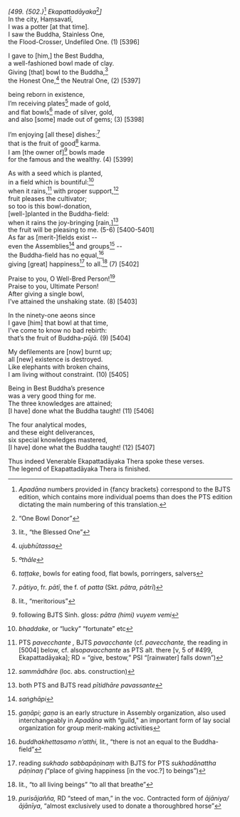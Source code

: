 *\[499. {502.}*[^1] *Ekapattadāyaka*[^2]*\]*  
In the city, Haṃsavatī,  
I was a potter \[at that time\].  
I saw the Buddha, Stainless One,  
the Flood-Crosser, Undefiled One. (1) \[5396\]

I gave to \[him,\] the Best Buddha,  
a well-fashioned bowl made of clay.  
Giving \[that\] bowl to the Buddha,[^3]  
the Honest One,[^4] the Neutral One, (2) \[5397\]

being reborn in existence,  
I’m receiving plates[^5] made of gold,  
and flat bowls[^6] made of silver, gold,  
and also \[some\] made out of gems; (3) \[5398\]

I’m enjoying \[all these\] dishes:[^7]  
that is the fruit of good[^8] karma.  
I am \[the owner of\][^9] bowls made  
for the famous and the wealthy. (4) \[5399\]

As with a seed which is planted,  
in a field which is bountiful:[^10]  
when it rains,[^11] with proper support,[^12]  
fruit pleases the cultivator;  
so too is this bowl-donation,  
\[well-\]planted in the Buddha-field:  
when it rains the joy-bringing \[rain,\][^13]  
the fruit will be pleasing to me. (5-6) \[5400-5401\]  
As far as \[merit-\]fields exist --  
even the Assemblies[^14] and groups[^15] --  
the Buddha-field has no equal,[^16]  
giving \[great\] happiness[^17] to all.[^18] (7) \[5402\]

Praise to you, O Well-Bred Person![^19]  
Praise to you, Ultimate Person!  
After giving a single bowl,  
I’ve attained the unshaking state. (8) \[5403\]

In the ninety-one aeons since  
I gave \[him\] that bowl at that time,  
I’ve come to know no bad rebirth:  
that’s the fruit of Buddha-*pūjā.* (9) \[5404\]

My defilements are \[now\] burnt up;  
all \[new\] existence is destroyed.  
Like elephants with broken chains,  
I am living without constraint. (10) \[5405\]

Being in Best Buddha’s presence  
was a very good thing for me.  
The three knowledges are attained;  
\[I have\] done what the Buddha taught! (11) \[5406\]

The four analytical modes,  
and these eight deliverances,  
six special knowledges mastered,  
\[I have\] done what the Buddha taught! (12) \[5407\]

Thus indeed Venerable Ekapattadāyaka Thera spoke these verses.  
The legend of Ekapattadāyaka Thera is finished.  
[^1]: *Apadāna* numbers provided in {fancy brackets} correspond to the
    BJTS edition, which contains more individual poems than does the PTS
    edition dictating the main numbering of this translation.  
[^2]: “One Bowl Donor”  
[^3]: lit., “the Blessed One”  
[^4]: *ujubhūtassa*  
[^5]: *ºthāle*  
[^6]: *taṭṭake*, bowls for eating food, flat bowls, porringers, salvers  
[^7]: *pātiyo*, fr. *pātī*, the f. of *patta* (Skt. *pātra, pātrī*)  
[^8]: lit., “meritorious”  
[^9]: following BJTS Sinh. gloss: *pātra (himi) vuyem vemi*  
[^10]: *bhaddake*, or “lucky” “fortunate” etc  
[^11]: PTS *pavecchante ,* BJTS *pavacchante* (cf. *pavecchante,* the
    reading in \[5004\] below, cf. also*pavacchante* as PTS alt. there
    \[v, 5 of \#499, Ekapattadāyaka\]; RD = “give, bestow,” PSI
    “\[rainwater\] falls down”)  
[^12]: *sammādhāre* (loc. abs. construction)  
[^13]: both PTS and BJTS read *pītidhāre pavassante*  
[^14]: *saṅghāpi*  
[^15]: *gaṇāpi*; *gaṇa* is an early structure in Assembly organization,
    also used interchangeably in *Apadāna* with “guild," an important
    form of lay social organization for group merit-making activities  
[^16]: *buddhakhettasamo n’atthi,* lit., “there is not an equal to the
    Buddha-field”  
[^17]: reading *sukhado sabbapāṇinaṃ* with BJTS for PTS *sukhadānattha
    pāṇinaŋ (*“place of giving happiness \[in the voc.?\] to beings”)  
[^18]: lit., “to all living beings” “to all that breathe”  
[^19]: *purisājañña,* RD “steed of man,” in the voc. Contracted form of
    *ājāniya/ājānīya*, “almost exclusively used to donate a thoroughbred
    horse”
